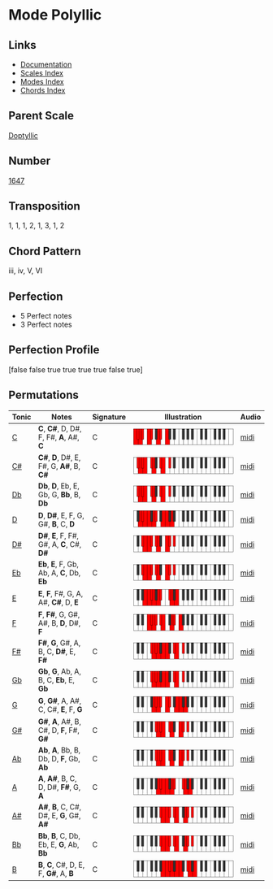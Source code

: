 # Mode Polyllic

## Links

- [Documentation](README.md)
- [Scales Index](Scales.md)
- [Modes Index](Modes.md)
- [Chords Index](Chords.md)

## Parent Scale

[Doptyllic](ScaleDoptyllic.md)

## Number

[1647](https://ianring.com/musictheory/scales/1647)

## Transposition

1, 1, 1, 2, 1, 3, 1, 2

## Chord Pattern

iii, iv, V, VI

## Perfection

- 5 Perfect notes
- 3 Perfect notes

## Perfection Profile

[false false true true true true false true]

## Permutations

| Tonic | Notes | Signature | Illustration | Audio |
|-------|-------|-----------|--------------|-------|
| [C](ModeCNaturalPolyllic.md) | **C**, **C#**, D, D#, F, F#, **A**, A#, **C** | C | ![CNaturalPolyllic](ModeCNaturalPolyllic.png) | [midi](https://github.com/edipermadi/music/blob/main/docs/ModeCNaturalPolyllic.mid?raw=true) |
| [C#](ModeCSharpPolyllic.md) | **C#**, **D**, D#, E, F#, G, **A#**, B, **C#** | C | ![CSharpPolyllic](ModeCSharpPolyllic.png) | [midi](https://github.com/edipermadi/music/blob/main/docs/ModeCSharpPolyllic.mid?raw=true) |
| [Db](ModeDFlatPolyllic.md) | **Db**, **D**, Eb, E, Gb, G, **Bb**, B, **Db** | C | ![DFlatPolyllic](ModeDFlatPolyllic.png) | [midi](https://github.com/edipermadi/music/blob/main/docs/ModeDFlatPolyllic.mid?raw=true) |
| [D](ModeDNaturalPolyllic.md) | **D**, **D#**, E, F, G, G#, **B**, C, **D** | C | ![DNaturalPolyllic](ModeDNaturalPolyllic.png) | [midi](https://github.com/edipermadi/music/blob/main/docs/ModeDNaturalPolyllic.mid?raw=true) |
| [D#](ModeDSharpPolyllic.md) | **D#**, **E**, F, F#, G#, A, **C**, C#, **D#** | C | ![DSharpPolyllic](ModeDSharpPolyllic.png) | [midi](https://github.com/edipermadi/music/blob/main/docs/ModeDSharpPolyllic.mid?raw=true) |
| [Eb](ModeEFlatPolyllic.md) | **Eb**, **E**, F, Gb, Ab, A, **C**, Db, **Eb** | C | ![EFlatPolyllic](ModeEFlatPolyllic.png) | [midi](https://github.com/edipermadi/music/blob/main/docs/ModeEFlatPolyllic.mid?raw=true) |
| [E](ModeENaturalPolyllic.md) | **E**, **F**, F#, G, A, A#, **C#**, D, **E** | C | ![ENaturalPolyllic](ModeENaturalPolyllic.png) | [midi](https://github.com/edipermadi/music/blob/main/docs/ModeENaturalPolyllic.mid?raw=true) |
| [F](ModeFNaturalPolyllic.md) | **F**, **F#**, G, G#, A#, B, **D**, D#, **F** | C | ![FNaturalPolyllic](ModeFNaturalPolyllic.png) | [midi](https://github.com/edipermadi/music/blob/main/docs/ModeFNaturalPolyllic.mid?raw=true) |
| [F#](ModeFSharpPolyllic.md) | **F#**, **G**, G#, A, B, C, **D#**, E, **F#** | C | ![FSharpPolyllic](ModeFSharpPolyllic.png) | [midi](https://github.com/edipermadi/music/blob/main/docs/ModeFSharpPolyllic.mid?raw=true) |
| [Gb](ModeGFlatPolyllic.md) | **Gb**, **G**, Ab, A, B, C, **Eb**, E, **Gb** | C | ![GFlatPolyllic](ModeGFlatPolyllic.png) | [midi](https://github.com/edipermadi/music/blob/main/docs/ModeGFlatPolyllic.mid?raw=true) |
| [G](ModeGNaturalPolyllic.md) | **G**, **G#**, A, A#, C, C#, **E**, F, **G** | C | ![GNaturalPolyllic](ModeGNaturalPolyllic.png) | [midi](https://github.com/edipermadi/music/blob/main/docs/ModeGNaturalPolyllic.mid?raw=true) |
| [G#](ModeGSharpPolyllic.md) | **G#**, **A**, A#, B, C#, D, **F**, F#, **G#** | C | ![GSharpPolyllic](ModeGSharpPolyllic.png) | [midi](https://github.com/edipermadi/music/blob/main/docs/ModeGSharpPolyllic.mid?raw=true) |
| [Ab](ModeAFlatPolyllic.md) | **Ab**, **A**, Bb, B, Db, D, **F**, Gb, **Ab** | C | ![AFlatPolyllic](ModeAFlatPolyllic.png) | [midi](https://github.com/edipermadi/music/blob/main/docs/ModeAFlatPolyllic.mid?raw=true) |
| [A](ModeANaturalPolyllic.md) | **A**, **A#**, B, C, D, D#, **F#**, G, **A** | C | ![ANaturalPolyllic](ModeANaturalPolyllic.png) | [midi](https://github.com/edipermadi/music/blob/main/docs/ModeANaturalPolyllic.mid?raw=true) |
| [A#](ModeASharpPolyllic.md) | **A#**, **B**, C, C#, D#, E, **G**, G#, **A#** | C | ![ASharpPolyllic](ModeASharpPolyllic.png) | [midi](https://github.com/edipermadi/music/blob/main/docs/ModeASharpPolyllic.mid?raw=true) |
| [Bb](ModeBFlatPolyllic.md) | **Bb**, **B**, C, Db, Eb, E, **G**, Ab, **Bb** | C | ![BFlatPolyllic](ModeBFlatPolyllic.png) | [midi](https://github.com/edipermadi/music/blob/main/docs/ModeBFlatPolyllic.mid?raw=true) |
| [B](ModeBNaturalPolyllic.md) | **B**, **C**, C#, D, E, F, **G#**, A, **B** | C | ![BNaturalPolyllic](ModeBNaturalPolyllic.png) | [midi](https://github.com/edipermadi/music/blob/main/docs/ModeBNaturalPolyllic.mid?raw=true) |
